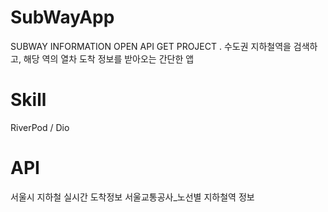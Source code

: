 
# SubWayApp

SUBWAY INFORMATION OPEN API GET PROJECT . 
수도권 지하철역을 검색하고, 해당 역의 열차 도착 정보를 받아오는 간단한 앱

# Skill
RiverPod / Dio

# API
서울시 지하철 실시간 도착정보
서울교통공사_노선별 지하철역 정보
